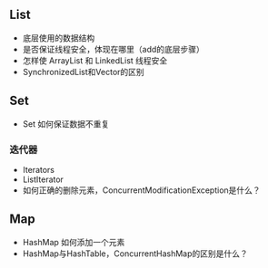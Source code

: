 ## List
* 底层使用的数据结构
* 是否保证线程安全，体现在哪里（add的底层步骤）
* 怎样使 ArrayList 和 LinkedList 线程安全
* SynchronizedList和Vector的区别

## Set
* Set 如何保证数据不重复
### 迭代器
* Iterators
* ListIterator
* 如何正确的删除元素，ConcurrentModificationException是什么？

## Map
* HashMap 如何添加一个元素
* HashMap与HashTable，ConcurrentHashMap的区别是什么？
